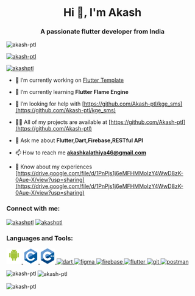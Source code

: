 <h1 align="center">Hi 👋, I'm Akash</h1>
<h3 align="center">A passionate flutter developer from India</h3>

<p align="left"> <img src="https://komarev.com/ghpvc/?username=akash-ptl&label=Profile%20views&color=0e75b6&style=flat" alt="akash-ptl" /> </p>

<p align="left"> <a href="https://github.com/ryo-ma/github-profile-trophy"><img src="https://github-profile-trophy.vercel.app/?username=akash-ptl" alt="akash-ptl" /></a> </p>

<p align="left"> <a href="https://twitter.com/akashptl" target="blank"><img src="https://img.shields.io/twitter/follow/akashptl?logo=twitter&style=for-the-badge" alt="akashptl" /></a> </p>

- 🔭 I’m currently working on [Flutter Template](https://github.com/Akash-ptl/flutter_authentication)

- 🌱 I’m currently learning **Flutter Flame Engine**

- 🤝 I’m looking for help with [https://github.com/Akash-ptl/kge_sms](https://github.com/Akash-ptl/kge_sms)

- 👨‍💻 All of my projects are available at [https://github.com/Akash-ptl](https://github.com/Akash-ptl)

- 💬 Ask me about **Flutter,Dart,Firebase,RESTful API**

- 📫 How to reach me **akashkalathiya46@gmail.com**

- 📄 Know about my experiences [https://drive.google.com/file/d/1PnPjs1j6eMFHMMoIzY4WwD8zK-0Aue-X/view?usp=sharing](https://drive.google.com/file/d/1PnPjs1j6eMFHMMoIzY4WwD8zK-0Aue-X/view?usp=sharing)

<h3 align="left">Connect with me:</h3>
<p align="left">
<a href="https://twitter.com/akashptl" target="blank"><img align="center" src="https://raw.githubusercontent.com/rahuldkjain/github-profile-readme-generator/master/src/images/icons/Social/twitter.svg" alt="akashptl" height="30" width="40" /></a>
<a href="https://stackoverflow.com/users/akashptl" target="blank"><img align="center" src="https://raw.githubusercontent.com/rahuldkjain/github-profile-readme-generator/master/src/images/icons/Social/stack-overflow.svg" alt="akashptl" height="30" width="40" /></a>
</p>

<h3 align="left">Languages and Tools:</h3>
<p align="left"> <a href="https://developer.android.com" target="_blank" rel="noreferrer"> <img src="https://raw.githubusercontent.com/devicons/devicon/master/icons/android/android-original-wordmark.svg" alt="android" width="40" height="40"/> </a> <a href="https://www.cprogramming.com/" target="_blank" rel="noreferrer"> <img src="https://raw.githubusercontent.com/devicons/devicon/master/icons/c/c-original.svg" alt="c" width="40" height="40"/> </a> <a href="https://www.w3schools.com/cpp/" target="_blank" rel="noreferrer"> <img src="https://raw.githubusercontent.com/devicons/devicon/master/icons/cplusplus/cplusplus-original.svg" alt="cplusplus" width="40" height="40"/> </a> <a href="https://dart.dev" target="_blank" rel="noreferrer"> <img src="https://www.vectorlogo.zone/logos/dartlang/dartlang-icon.svg" alt="dart" width="40" height="40"/> </a> <a href="https://www.figma.com/" target="_blank" rel="noreferrer"> <img src="https://www.vectorlogo.zone/logos/figma/figma-icon.svg" alt="figma" width="40" height="40"/> </a> <a href="https://firebase.google.com/" target="_blank" rel="noreferrer"> <img src="https://www.vectorlogo.zone/logos/firebase/firebase-icon.svg" alt="firebase" width="40" height="40"/> </a> <a href="https://flutter.dev" target="_blank" rel="noreferrer"> <img src="https://www.vectorlogo.zone/logos/flutterio/flutterio-icon.svg" alt="flutter" width="40" height="40"/> </a> <a href="https://git-scm.com/" target="_blank" rel="noreferrer"> <img src="https://www.vectorlogo.zone/logos/git-scm/git-scm-icon.svg" alt="git" width="40" height="40"/> </a> <a href="https://postman.com" target="_blank" rel="noreferrer"> <img src="https://www.vectorlogo.zone/logos/getpostman/getpostman-icon.svg" alt="postman" width="40" height="40"/> </a> </p>

<p><img align="left" src="https://github-readme-stats.vercel.app/api/top-langs?username=akash-ptl&show_icons=true&locale=en&layout=compact" alt="akash-ptl" /></p>

<p>&nbsp;<img align="center" src="https://github-readme-stats.vercel.app/api?username=akash-ptl&show_icons=true&locale=en" alt="akash-ptl" /></p>

<p><img align="center" src="https://github-readme-streak-stats.herokuapp.com/?user=akash-ptl&" alt="akash-ptl" /></p>
